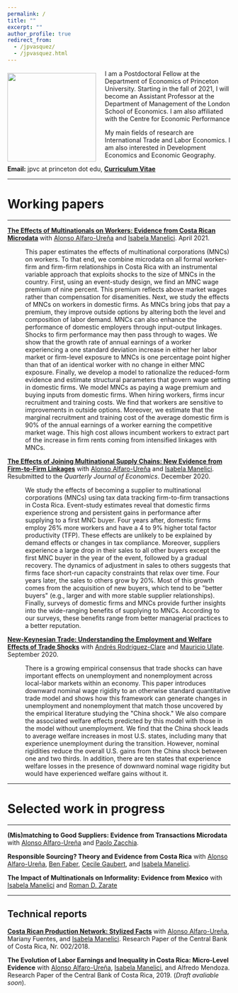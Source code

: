 ```yaml
---
permalink: /
title: ""
excerpt: ""
author_profile: true
redirect_from: 
  - /jpvasquez/
  - /jpvasquez.html
---
```






<img class="img-responsive" style="float: left; margin: 7px 20px 0px 0px;" src="/images/profile.jpg" width="200"> I am a Postdoctoral Fellow at the Department of Economics of Princeton University. Starting in the fall of 2021, I will become an Assistant Professor at the Department of Management of the London School of Economics. I am also affiliated with the Centre for Economic Performance

My main fields of research are International Trade and Labor Economics. I am also interested in Development Economics and Economic Geography.

**Email:** jpvc at princeton dot edu,   [**Curriculum Vitae**](/files/CV_Jose_Vasquez.pdf)    

***

# Working papers

---

[**The Effects of Multinationals on Workers: Evidence from Costa Rican Microdata**](/files/Effects_MNC_Workers.pdf) with [Alonso Alfaro-Ureña](https://sites.google.com/view/alfarourena) and [Isabela Manelici](https://www.isabelamanelici.com/). April 2021.

<dl><dd> This paper estimates the effects of multinational corporations (MNCs) on workers. To that end, we combine microdata on all formal worker-firm and firm-firm relationships in Costa Rica with an instrumental variable approach that exploits shocks to the size of MNCs in the country. First, using an event-study design, we find an MNC wage premium of nine percent. This premium reflects above market wages rather than compensation for disamenities. Next, we study the effects of MNCs on workers in domestic firms. As MNCs bring jobs that pay a premium, they improve outside options by altering both the level and composition of labor demand. MNCs can also enhance the performance of domestic employers through input-output linkages. Shocks to firm performance may then pass through to wages. We show that the growth rate of annual earnings of a worker experiencing a one standard deviation increase in either her labor market or firm-level exposure to MNCs is one percentage point higher than that of an identical worker with no change in either MNC exposure. Finally, we develop a model to rationalize the reduced-form evidence and estimate structural parameters that govern wage setting in domestic firms. We model MNCs as paying a wage premium and buying inputs from domestic firms. When hiring workers, firms incur recruitment and training costs. We find that workers are sensitive to improvements in outside options. Moreover, we estimate that the marginal recruitment and training cost of the average domestic firm is 90% of the annual earnings of a worker earning the competitive market wage. This high cost allows incumbent workers to extract part of the increase in firm rents coming from intensified linkages with MNCs.</dd></dl>

[**The Effects of Joining Multinational Supply Chains: New Evidence from Firm-to-Firm Linkages**](/files/Effects_of_Joining_MNC_Supply_Chains.pdf) with [Alonso Alfaro-Ureña](https://sites.google.com/view/alfarourena) and [Isabela Manelici](https://www.isabelamanelici.com/). Resubmitted to the *Quarterly Journal of Economics*. December 2020.

<dl><dd> We study the effects of becoming a supplier to multinational corporations (MNCs) using tax data tracking firm-to-firm transactions in Costa Rica. Event-study estimates reveal that domestic firms experience strong and persistent gains in performance after supplying to a first MNC buyer. Four years after, domestic firms employ 26% more workers and have a 4 to 9% higher total factor productivity (TFP). These effects are unlikely to be explained by demand effects or changes in tax compliance. Moreover, suppliers experience a large drop in their sales to all other buyers except the first MNC buyer in the year of the event, followed by a gradual recovery. The dynamics of adjustment in sales to others suggests that firms face short-run capacity constraints that relax over time. Four years later, the sales to others grow by 20%. Most of this growth comes from the acquisition of new buyers, which tend to be "better buyers" (e.g., larger and with more stable supplier relationships). Finally, surveys of domestic firms and MNCs provide further insights into the wide-ranging benefits of supplying to MNCs. According to our surveys, these benefits range from better managerial practices to a better reputation. </dd></dl>

**[New-Keynesian Trade: Understanding the Employment and Welfare Effects of Trade Shocks](/files/NK_trade.pdf)** with [Andrés Rodríguez-Clare](https://eml.berkeley.edu/~arodeml/) and [Mauricio Ulate](https://www.mauricioulate.com/). September 2020.

<dl><dd> There is a growing empirical consensus that trade shocks can have important effects on unemployment and nonemployment across local-labor markets within an economy. This paper introduces downward nominal wage rigidity to an otherwise standard quantitative trade model and shows how this framework can generate changes in unemployment and nonemployment that match those uncovered by the empirical literature studying the "China shock." We also compare the associated welfare effects predicted by this model with those in the model without unemployment. We find that the China shock leads to average welfare increases in most U.S. states, including many that experience unemployment during the transition. However, nominal rigidities reduce the overall U.S. gains from the China shock between one and two thirds. In addition, there are ten states that experience welfare losses in the presence of downward nominal wage rigidity but would have experienced welfare gains without it. </dd></dl>



---

# Selected work in progress

---

**(Mis)matching to Good Suppliers: Evidence from Transactions Microdata** with [Alonso Alfaro-Ureña](https://sites.google.com/view/alfarourena) and [Paolo Zacchia](https://www.paolozacchia.com/). 

**Responsible Sourcing? Theory and Evidence from Costa Rica** with [Alonso Alfaro-Ureña](https://sites.google.com/view/alfarourena), [Ben Faber](https://eml.berkeley.edu/~faberb/), [Cecile Gaubert](https://eml.berkeley.edu/~cecile.gaubert/), and [Isabela Manelici](https://www.isabelamanelici.com/).

**The Impact of Multinationals on Informality: Evidence from Mexico** with [Isabela Manelici](https://www.isabelamanelici.com/) and [Roman D. Zarate](https://www.romandavidzarate.com/)

---

## Technical reports

[**Costa Rican Production Network: Stylized Facts**](/files/Costa_Rican_Production_Network_Stylized_Facts.pdf) with [Alonso Alfaro-Ureña](https://sites.google.com/view/alfarourena), Mariany Fuentes, and [Isabela Manelici](https://www.isabelamanelici.com/). Research Paper of the Central Bank of Costa Rica, Nr. 002/2018.

**The Evolution of Labor Earnings and Inequality in Costa Rica: Micro-Level Evidence** with [Alonso Alfaro-Ureña](https://sites.google.com/view/alfarourena), [Isabela Manelici](https://www.isabelamanelici.com/), and Alfredo Mendoza. Research Paper of the Central Bank of Costa Rica, 2019. (*Draft avaliable soon*).
